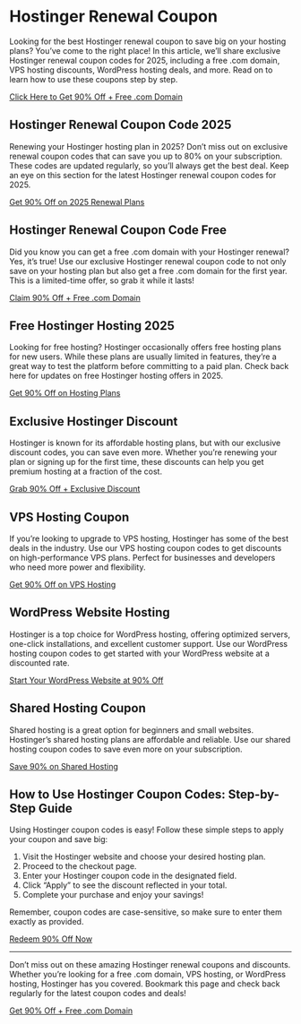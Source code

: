 # Hostinger Renewal Coupon

Looking for the best Hostinger renewal coupon to save big on your hosting plans? You’ve come to the right place! In this article, we’ll share exclusive Hostinger renewal coupon codes for 2025, including a free .com domain, VPS hosting discounts, WordPress hosting deals, and more. Read on to learn how to use these coupons step by step.

[Click Here to Get 90% Off + Free .com Domain](https://hostinger.in?REFERRALCODE=KH8PALI81E15)

## Hostinger Renewal Coupon Code 2025

Renewing your Hostinger hosting plan in 2025? Don’t miss out on exclusive renewal coupon codes that can save you up to 80% on your subscription. These codes are updated regularly, so you’ll always get the best deal. Keep an eye on this section for the latest Hostinger renewal coupon codes for 2025.

[Get 90% Off on 2025 Renewal Plans](https://hostinger.in?REFERRALCODE=KH8PALI81E15)

## Hostinger Renewal Coupon Code Free

Did you know you can get a free .com domain with your Hostinger renewal? Yes, it’s true! Use our exclusive Hostinger renewal coupon code to not only save on your hosting plan but also get a free .com domain for the first year. This is a limited-time offer, so grab it while it lasts!

[Claim 90% Off + Free .com Domain](https://hostinger.in?REFERRALCODE=KH8PALI81E15)

## Free Hostinger Hosting 2025

Looking for free hosting? Hostinger occasionally offers free hosting plans for new users. While these plans are usually limited in features, they’re a great way to test the platform before committing to a paid plan. Check back here for updates on free Hostinger hosting offers in 2025.

[Get 90% Off on Hosting Plans](https://hostinger.in?REFERRALCODE=KH8PALI81E15)

## Exclusive Hostinger Discount

Hostinger is known for its affordable hosting plans, but with our exclusive discount codes, you can save even more. Whether you’re renewing your plan or signing up for the first time, these discounts can help you get premium hosting at a fraction of the cost.

[Grab 90% Off + Exclusive Discount](https://hostinger.in?REFERRALCODE=KH8PALI81E15)

## VPS Hosting Coupon

If you’re looking to upgrade to VPS hosting, Hostinger has some of the best deals in the industry. Use our VPS hosting coupon codes to get discounts on high-performance VPS plans. Perfect for businesses and developers who need more power and flexibility.

[Get 90% Off on VPS Hosting](https://hostinger.in?REFERRALCODE=KH8PALI81E15)

## WordPress Website Hosting

Hostinger is a top choice for WordPress hosting, offering optimized servers, one-click installations, and excellent customer support. Use our WordPress hosting coupon codes to get started with your WordPress website at a discounted rate.

[Start Your WordPress Website at 90% Off](https://hostinger.in?REFERRALCODE=KH8PALI81E15)

## Shared Hosting Coupon

Shared hosting is a great option for beginners and small websites. Hostinger’s shared hosting plans are affordable and reliable. Use our shared hosting coupon codes to save even more on your subscription.

[Save 90% on Shared Hosting](https://hostinger.in?REFERRALCODE=KH8PALI81E15)

## How to Use Hostinger Coupon Codes: Step-by-Step Guide

Using Hostinger coupon codes is easy! Follow these simple steps to apply your coupon and save big:

1. Visit the Hostinger website and choose your desired hosting plan.
2. Proceed to the checkout page.
3. Enter your Hostinger coupon code in the designated field.
4. Click “Apply” to see the discount reflected in your total.
5. Complete your purchase and enjoy your savings!

Remember, coupon codes are case-sensitive, so make sure to enter them exactly as provided.

[Redeem 90% Off Now](https://hostinger.in?REFERRALCODE=KH8PALI81E15)

---

Don’t miss out on these amazing Hostinger renewal coupons and discounts. Whether you’re looking for a free .com domain, VPS hosting, or WordPress hosting, Hostinger has you covered. Bookmark this page and check back regularly for the latest coupon codes and deals!

[Get 90% Off + Free .com Domain](https://hostinger.in?REFERRALCODE=KH8PALI81E15)
